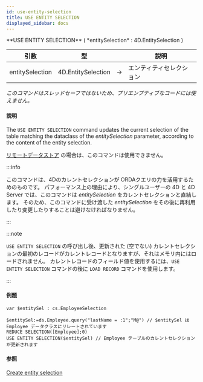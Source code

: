 ```yaml
---
id: use-entity-selection
title: USE ENTITY SELECTION
displayed_sidebar: docs
---
```


<!--REF #_command_.USE ENTITY SELECTION.Syntax-->**USE ENTITY SELECTION** ( *entitySelection* : 4D.EntitySelection )<!-- END REF-->

<!--REF #_command_.USE ENTITY SELECTION.Params-->

| 引数              | 型                                  |                            | 説明           |
| --------------- | ---------------------------------- | -------------------------- | ------------ |
| entitySelection | 4D.EntitySelection | &#8594; | エンティティセレクション |

<!-- END REF-->

*このコマンドはスレッドセーフではないため、プリエンプティブなコードには使えません。*


#### 説明

The `USE ENTITY SELECTION` command <!--REF #_command_.USE ENTITY SELECTION.Summary-->updates the current selection of the table matching the dataclass of the *entitySelection* parameter, according to the content of the entity selection<!-- END REF-->.

[リモートデータストア](../ORDA/remoteDatastores.md) の場合は、このコマンドは使用できません。

:::info

このコマンドは、4Dのカレントセレクションが ORDAクエリの力を活用するためのものです。 パフォーマンス上の理由により、シングルユーザーの 4D と 4D Server では、このコマンドは *entitySelection* をカレントセレクションと直結します。 そのため、このコマンドに受け渡した *entitySelection* をその後に再利用したり変更したりすることは避けなければなりません。

:::

:::note

`USE ENTITY SELECTION` の呼び出し後、更新された (空でない) カレントセレクションの最初のレコードがカレントレコードとなりますが、それはメモリ内にはロードされません。 カレントレコードのフィールド値を使用するには、`USE ENTITY SELECTION` コマンドの後に `LOAD RECORD` コマンドを使用します。

:::

#### 例題

```4d
var $entitySel : cs.EmployeeSelection

$entitySel:=ds.Employee.query("lastName = :1";"M@") // $entitySel は Employee データクラスにリレートされています
REDUCE SELECTION([Employee];0)
USE ENTITY SELECTION($entitySel) // Employee テーブルのカレントセレクションが更新されます
```

#### 参照

[Create entity selection](create-entity-selection.md)
